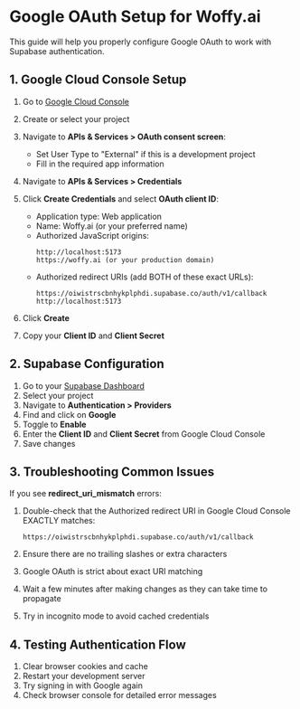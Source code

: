 # Google OAuth Setup for Woffy.ai

This guide will help you properly configure Google OAuth to work with Supabase authentication.

## 1. Google Cloud Console Setup

1. Go to [Google Cloud Console](https://console.cloud.google.com/)
2. Create or select your project
3. Navigate to **APIs & Services > OAuth consent screen**:
   - Set User Type to "External" if this is a development project
   - Fill in the required app information
   
4. Navigate to **APIs & Services > Credentials**
5. Click **Create Credentials** and select **OAuth client ID**:
   - Application type: Web application
   - Name: Woffy.ai (or your preferred name)
   - Authorized JavaScript origins: 
     ```
     http://localhost:5173
     https://woffy.ai (or your production domain)
     ```
   - Authorized redirect URIs (add BOTH of these exact URLs):
     ```
     https://oiwistrscbnhykplphdi.supabase.co/auth/v1/callback
     http://localhost:5173
     ```
   
6. Click **Create**
7. Copy your **Client ID** and **Client Secret**

## 2. Supabase Configuration

1. Go to your [Supabase Dashboard](https://app.supabase.com/)
2. Select your project
3. Navigate to **Authentication > Providers**
4. Find and click on **Google**
5. Toggle to **Enable**
6. Enter the **Client ID** and **Client Secret** from Google Cloud Console
7. Save changes

## 3. Troubleshooting Common Issues

If you see **redirect_uri_mismatch** errors:

1. Double-check that the Authorized redirect URI in Google Cloud Console EXACTLY matches:
   ```
   https://oiwistrscbnhykplphdi.supabase.co/auth/v1/callback
   ```

2. Ensure there are no trailing slashes or extra characters

3. Google OAuth is strict about exact URI matching

4. Wait a few minutes after making changes as they can take time to propagate

5. Try in incognito mode to avoid cached credentials

## 4. Testing Authentication Flow

1. Clear browser cookies and cache
2. Restart your development server
3. Try signing in with Google again
4. Check browser console for detailed error messages
